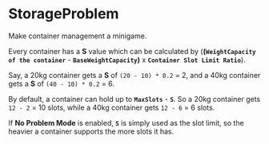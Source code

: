 # StorageProblem

Make container management a minigame.

Every container has a **S** value which can be calculated by (**(`WeightCapacity of the container`** - **`BaseWeightCapacity`)** x **`Container Slot Limit Ratio`**).

Say, a 20kg container gets a **S** of `(20 - 10) * 0.2` = 2, and a 40kg container gets a **S** of `(40 - 10) * 0.2` = 6.

By default, a container can hold up to **`MaxSlots`** - **`S`**. So a 20kg container gets `12 - 2` = 10 slots, while a 40kg container gets `12 - 6` = 6 slots.

If **No Problem Mode** is enabled, **`S`** is simply used as the slot limit, so the heavier a container supports the more slots it has.


